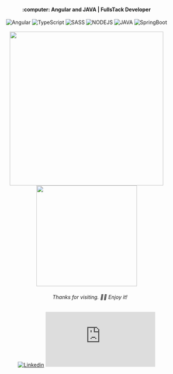 
</div align="center">

<h4 align="center">
:computer: Angular and JAVA | FullsTack Developer
</h6>

<div align="center">
<img alt="Angular" src="https://img.shields.io/badge/Angular-DD0031?style=for-the-badge&logo=angular&logoColor=white"> <img alt="TypeScript" src= "https://img.shields.io/badge/TypeScript-007ACC?style=for-the-badge&logo=typescript&logoColor=white"> <img alt="SASS" src="https://img.shields.io/badge/SASS-hotpink.svg?style=for-the-badge&logo=SASS&logoColor=white"> <img alt="NODEJS" src="https://img.shields.io/badge/node.js-6DA55F?style=for-the-badge&logo=node.js&logoColor=white"> <img alt="JAVA" src="https://img.shields.io/badge/java-%23ED8B00.svg?style=for-the-badge&logo=java&logoColor=white"> <img alt="SpringBoot" src="https://img.shields.io/badge/Spring_Boot-F2F4F9?style=for-the-badge&logo=spring-boot"> </a> </div>
<br>
<div align="center">
<img width="420px" src="https://github-readme-stats.vercel.app/api?username=gabrielajc&show_icons=true&theme=midnight-purple&hide=contribs,issues">
    
<img width="275px" src="https://github-readme-stats.vercel.app/api/top-langs/?username=gabrielajc&layout=compact&theme=midnight-purple&hide=html">
</a>
</div>

<div align="center">

<h6>
<img src=https://github.com/TheDudeThatCode/TheDudeThatCode/blob/master/Assets/powerup.gif width="15"> Thanks for visiting. 👨‍💻 Enjoy it! 
</h6>
    
[![Linkedin](https://img.shields.io/badge/linkedin-%230077B5.svg?style=for-the-badge&logo=linkedin&logoColor=white&link=[thing]https://www.linkedin.com/in/gabeclemente/)](https://www.linkedin.com/in/gabeclemente/)
[![Email](https://img.shields.io/badge/Gmail-D14836?style=for-the-badge&logo=gmail&logoColor=white&link=[thing]mailto:gabeclementej@gmail.com)](mailto:gabeclementej@gmail.com)
   
</div>

